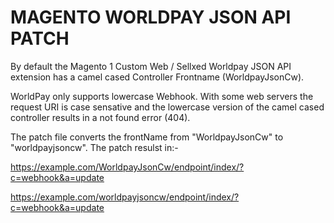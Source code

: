 # MAGENTO WORLDPAY JSON API PATCH

By default the Magento 1 Custom Web / Sellxed Worldpay JSON API extension has a camel cased Controller Frontname (WorldpayJsonCw).

WorldPay only supports lowercase Webhook. With some web servers the request URI is case sensative and the lowercase version of the camel cased controller results in a not found error (404).

The patch file converts the frontName from "WorldpayJsonCw" to "worldpayjsoncw". The patch resulst in:-

https://example.com/WorldpayJsonCw/endpoint/index/?c=webhook&a=update

https://example.com/worldpayjsoncw/endpoint/index/?c=webhook&a=update
